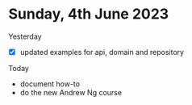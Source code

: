 # Sunday, 4th June 2023

Yesterday
- [x] updated examples for api, domain and repository


Today
- document how-to
- do the new Andrew Ng course
